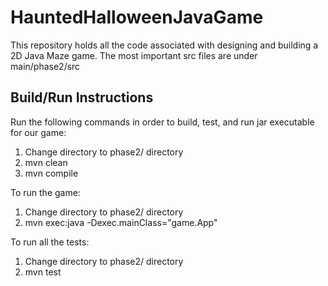 # HauntedHalloweenJavaGame

This repository holds all the code associated with designing and building a 2D Java Maze game. The most important src files are under main/phase2/src

## Build/Run Instructions

Run the following commands in order to build, test, and run jar executable for our game:
1. Change directory to phase2/ directory
2. mvn clean
3. mvn compile

To run the game:
1. Change directory to phase2/ directory
2. mvn exec:java -Dexec.mainClass="game.App"

To run all the tests:
1. Change directory to phase2/ directory
2. mvn test

